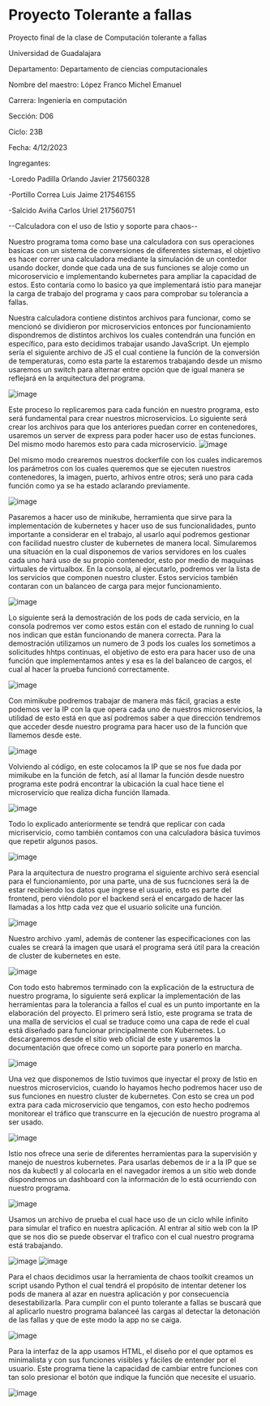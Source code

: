 # Proyecto Tolerante a fallas

Proyecto final de la clase de Computación tolerante a fallas 

Universidad de Guadalajara 

Departamento:  Departamento de ciencias computacionales

Nombre del maestro: López Franco Michel Emanuel

Carrera: Ingeniería en computación 

Sección: D06

Ciclo: 23B

Fecha: 4/12/2023

Ingregantes:

-Loredo Padilla Orlando Javier  217560328  

-Portillo Correa Luis Jaime   217546155

-Salcido Aviña Carlos Uriel     217560751



--Calculadora con el uso de Istio y soporte para chaos-- 

Nuestro programa toma como base una calculadora con sus operaciones basicas con un sistema de conversiones de diferentes sistemas, el objetivo es hacer correr una calculadora mediante la simulación de un contedor usando docker, donde que cada una de sus funciones se aloje como un micoroservicio e implementando kubernetes para ampliar la capacidad de estos. Esto contaría como lo basico ya que implementará istio para manejar la carga de trabajo del programa y caos para comprobar su tolerancia a fallas.


Nuestra calculadora contiene distintos archivos para funcionar, como se mencionó se dividieron por microservicios entonces por funcionamiento dispondremos de distintos archivos los cuales contendrán una función en específico, para esto decidimos trabajar usando JavaScript. Un ejemplo sería el siguiente archivo de JS el cual contiene la función de la conversión de temperaturas, como esta parte la estaremos trabajando desde un mismo usaremos un switch para alternar entre opción que de igual manera se reflejará en la arquitectura del programa.

![image](https://github.com/Orlando-Javier-Loredo-Padilla/Proyecto-Tolerante-a-fallas/assets/123122353/170aa849-a22f-4bfc-9f8c-3db35abbad0d)

Este proceso lo replicaremos para cada función en nuestro programa, esto será fundamental para crear nuestros microservicios. Lo siguiente será crear los archivos para que los anteriores puedan correr en contenedores, usaremos un server de express para poder hacer uso de estas funciones. Del mismo modo haremos esto para cada microservicio. 
![image](https://github.com/Orlando-Javier-Loredo-Padilla/Proyecto-Tolerante-a-fallas/assets/123122353/20fe5449-e64c-4415-b2f5-87a5448f3527)

Del mismo modo crearemos nuestros dockerfile con los cuales indicaremos los parámetros con los cuales queremos que se ejecuten nuestros contenedores, la imagen, puerto, arhivos entre otros; será uno para cada función como ya se ha estado aclarando previamente. 

![image](https://github.com/Orlando-Javier-Loredo-Padilla/Proyecto-Tolerante-a-fallas/assets/123122353/47658960-25e6-49c2-95cf-f8794240da68)


Pasaremos a hacer uso de minikube, herramienta que sirve para la implementación de kubernetes y hacer uso de sus funcionalidades, punto importante a considerar en el trabajo, al usarlo aquí podremos gestionar con facilidad nuestro cluster de kubernetes de manera local. Simularemos una situación en la cual disponemos de varios servidores en los cuales cada uno hará uso de su propio contenedor, esto por medio de maquinas virtuales de virtualbox. En la consola, al ejecutarlo, podremos ver la lista de los servicios que componen nuestro cluster. Estos servicios también contaran con un balanceo de carga para mejor funcionamiento. 

![image](https://github.com/Orlando-Javier-Loredo-Padilla/Proyecto-Tolerante-a-fallas/assets/123122353/7563ce5b-76f4-4594-ace4-c2342ee0bc30)

Lo siguiente será la demostración de los pods de cada servicio, en la consola podremos ver como estos están con el estado de running lo cual nos indican que están funcionando de manera correcta. Para la demostración utilizamos un numero de 3 pods los cuales los sometimos a solicitudes hhtps continuas, el objetivo de esto era para hacer uso de una función que implementamos antes y esa es la del balanceo de cargos, el cual al hacer la prueba funcionó correctamente. 

![image](https://github.com/Orlando-Javier-Loredo-Padilla/Proyecto-Tolerante-a-fallas/assets/123122353/e4f04070-6fc7-4917-9db3-5e9cbff6a7b9)

Con mimikube podremos trabajar de manera más fácil, gracias a este podemos ver la IP con la que opera cada uno de nuestros microservicios, la utilidad de esto está en que así podremos saber a que dirección tendremos que acceder desde nuestro programa para hacer uso de la función que llamemos desde este. 

![image](https://github.com/Orlando-Javier-Loredo-Padilla/Proyecto-Tolerante-a-fallas/assets/123122353/5cf34fe8-d12d-4425-98f4-42e7a0c88a67)

Volviendo al código, en este colocamos la IP que se nos fue dada por mimikube en la función de fetch, así al llamar la función desde nuestro programa este podrá encontrar la ubicación la cual hace tiene el microservicio que realiza dicha función llamada. 

![image](https://github.com/Orlando-Javier-Loredo-Padilla/Proyecto-Tolerante-a-fallas/assets/123122353/be4b71c2-396f-4be8-ac02-21b072384881)

Todo lo explicado anteriormente se tendrá que replicar con cada micriservicio, como también contamos con una calculadora básica tuvimos que repetir algunos pasos.

![image](https://github.com/Orlando-Javier-Loredo-Padilla/Proyecto-Tolerante-a-fallas/assets/123122353/623edbbe-a2c9-4490-b7fa-2b254a33878f)

Para la arquitectura de nuestro programa el siguiente archivo será esencial para el funcionamiento, por una parte, una de sus fucnciones será la de estar recibiendo los datos que ingrese el usuario, esto es parte del frontend, pero viéndolo por el backend será el encargado de hacer las llamadas a los http cada vez que el usuario solicite una función. 

![image](https://github.com/Orlando-Javier-Loredo-Padilla/Proyecto-Tolerante-a-fallas/assets/123122353/c9f8fcfd-b15f-47e3-be6d-fc4edd48c224)

Nuestro archivo .yaml, además de contener las especificaciones con las cuales se creará la imagen que usará el programa será útil para la creación de cluster de kubernetes en este. 

![image](https://github.com/Orlando-Javier-Loredo-Padilla/Proyecto-Tolerante-a-fallas/assets/123122353/e234454e-2114-453a-b0f6-d9c0bfd58886)

Con todo esto habremos terminado con la explicación de la estructura de nuestro programa, lo siguiente será explicar la implementación de las herramientas para la tolerancia a fallos el cual es un punto importante en la elaboración del proyecto. El primero será Istio, este programa se trata de una malla de servicios el cual se traduce como una capa de rede el cual está diseñado para funcionar principalmente con Kubernetes. Lo descargaremos desde el sitio web oficial de este y usaremos la documentación que ofrece como un soporte para ponerlo en marcha. 

![image](https://github.com/Orlando-Javier-Loredo-Padilla/Proyecto-Tolerante-a-fallas/assets/123122353/080395f3-5e27-41e6-ad9b-4fbeda1c4360)

Una vez que disponemos de Istio tuvimos que inyectar el proxy de Istio en nuestros microservicios, cuando lo hayamos hecho podremos hacer uso de sus funciones en nuestro cluster de kubernetes. Con esto se crea un pod extra para cada microservicio que tengamos, con esto hecho podremos monitorear el tráfico que transcurre en la ejecución de nuestro programa al ser usado. 

![image](https://github.com/Orlando-Javier-Loredo-Padilla/Proyecto-Tolerante-a-fallas/assets/123122353/3171a49d-822e-40de-90ff-19c6149abf7b)

Istio nos ofrece una serie de diferentes herramientas para la supervisión y manejo de nuestros kubernetes. Para usarlas debemos de ir a la IP que se nos da kubectl y al colocarla en el navegador iremos a un sitio web donde dispondremos un dashboard con la información de lo está ocurriendo con nuestro programa. 

![image](https://github.com/Orlando-Javier-Loredo-Padilla/Proyecto-Tolerante-a-fallas/assets/123122353/03e05661-a7b9-42ca-8297-f30f87f9944f)

Usamos un archivo de prueba el cual hace uso de un ciclo while infinito para simular el trafico en nuestra aplicación. Al entrar al sitio web con la IP que se nos dio se puede observar el trafico con el cual nuestro programa está trabajando. 

![image](https://github.com/Orlando-Javier-Loredo-Padilla/Proyecto-Tolerante-a-fallas/assets/123122353/6b8c4af8-ed42-405f-beba-3ec4b791a5c0)
![image](https://github.com/Orlando-Javier-Loredo-Padilla/Proyecto-Tolerante-a-fallas/assets/123122353/ee9492c3-2d86-4fe7-84ec-8602bd6aac52)

Para el chaos decidimos usar la herramienta de chaos toolkit creamos un script usando Python el cual tendrá el propósito de intentar detener los pods de manera al azar en nuestra aplicación y por consecuencia desestabilizarla. Para cumplir con el punto tolerante a fallas se buscará que al aplicarlo nuestro programa balanceé las cargas al detectar la detonación de las fallas y que de este modo la app no se caiga.

![image](https://github.com/Orlando-Javier-Loredo-Padilla/Proyecto-Tolerante-a-fallas/assets/123122353/527cc0fe-eeea-4693-ab4d-95dab6808bff)

Para la interfaz de la app usamos HTML, el diseño por el que optamos es minimalista y con sus funciones visibles y fáciles de entender por el usuario. Este programa tiene la capacidad de cambiar entre funciones con tan solo presionar el botón que indique la función que necesite el usuario. 

![image](https://github.com/Orlando-Javier-Loredo-Padilla/Proyecto-Tolerante-a-fallas/assets/123122353/09fbfc17-bbc2-422b-9a4e-4634b4f33cf5)

